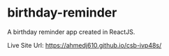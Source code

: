 # birthday-reminder
A birthday reminder app created in ReactJS.

Live Site Url: https://ahmedj610.github.io/csb-ivp48s/

